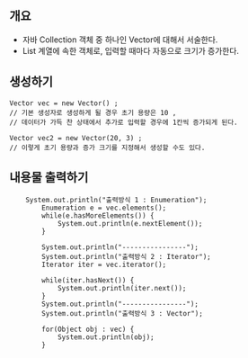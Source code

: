 ## 개요 
- 자바 Collection 객체 중 하나인 Vector에 대해서 서술한다. 
- List 계열에 속한 객체로, 입력할 때마다 자동으로 크기가 증가한다. 


## 생성하기
```
Vector vec = new Vector() ; 
// 기본 생성자로 생성하게 될 경우 초기 용량은 10 , 
// 데이터가 가득 찬 상태에서 추가로 입력할 경우에 1칸씩 증가되게 된다. 

Vector vec2 = new Vector(20, 3) ; 
// 이렇게 초기 용량과 증가 크기를 지정해서 생성할 수도 있다. 
```


## 내용물 출력하기
```
    System.out.println("출력방식 1 : Enumeration");
		Enumeration e = vec.elements(); 
		while(e.hasMoreElements()) {
			System.out.println(e.nextElement());
		}
		
		System.out.println("----------------");
		System.out.println("출력방식 2 : Iterator");
		Iterator iter = vec.iterator(); 
		
		while(iter.hasNext()) {
			System.out.println(iter.next());
		}
		System.out.println("----------------");
		System.out.println("출력방식 3 : Vector");
		
		for(Object obj : vec) {
			System.out.println(obj);
		}
```		
